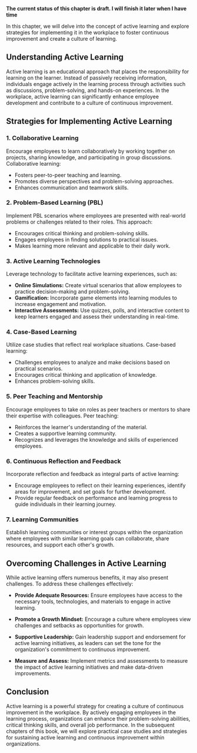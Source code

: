 **The current status of this chapter is draft. I will finish it later when I have time**

In this chapter, we will delve into the concept of active learning and explore strategies for implementing it in the workplace to foster continuous improvement and create a culture of learning.

Understanding Active Learning
-----------------------------

Active learning is an educational approach that places the responsibility for learning on the learner. Instead of passively receiving information, individuals engage actively in the learning process through activities such as discussions, problem-solving, and hands-on experiences. In the workplace, active learning can significantly enhance employee development and contribute to a culture of continuous improvement.

Strategies for Implementing Active Learning
-------------------------------------------

### 1. **Collaborative Learning**

Encourage employees to learn collaboratively by working together on projects, sharing knowledge, and participating in group discussions. Collaborative learning:

* Fosters peer-to-peer teaching and learning.
* Promotes diverse perspectives and problem-solving approaches.
* Enhances communication and teamwork skills.

### 2. **Problem-Based Learning (PBL)**

Implement PBL scenarios where employees are presented with real-world problems or challenges related to their roles. This approach:

* Encourages critical thinking and problem-solving skills.
* Engages employees in finding solutions to practical issues.
* Makes learning more relevant and applicable to their daily work.

### 3. **Active Learning Technologies**

Leverage technology to facilitate active learning experiences, such as:

* **Online Simulations:** Create virtual scenarios that allow employees to practice decision-making and problem-solving.
* **Gamification:** Incorporate game elements into learning modules to increase engagement and motivation.
* **Interactive Assessments:** Use quizzes, polls, and interactive content to keep learners engaged and assess their understanding in real-time.

### 4. **Case-Based Learning**

Utilize case studies that reflect real workplace situations. Case-based learning:

* Challenges employees to analyze and make decisions based on practical scenarios.
* Encourages critical thinking and application of knowledge.
* Enhances problem-solving skills.

### 5. **Peer Teaching and Mentorship**

Encourage employees to take on roles as peer teachers or mentors to share their expertise with colleagues. Peer teaching:

* Reinforces the learner's understanding of the material.
* Creates a supportive learning community.
* Recognizes and leverages the knowledge and skills of experienced employees.

### 6. **Continuous Reflection and Feedback**

Incorporate reflection and feedback as integral parts of active learning:

* Encourage employees to reflect on their learning experiences, identify areas for improvement, and set goals for further development.
* Provide regular feedback on performance and learning progress to guide individuals in their learning journey.

### 7. **Learning Communities**

Establish learning communities or interest groups within the organization where employees with similar learning goals can collaborate, share resources, and support each other's growth.

Overcoming Challenges in Active Learning
----------------------------------------

While active learning offers numerous benefits, it may also present challenges. To address these challenges effectively:

* **Provide Adequate Resources:** Ensure employees have access to the necessary tools, technologies, and materials to engage in active learning.

* **Promote a Growth Mindset:** Encourage a culture where employees view challenges and setbacks as opportunities for growth.

* **Supportive Leadership:** Gain leadership support and endorsement for active learning initiatives, as leaders can set the tone for the organization's commitment to continuous improvement.

* **Measure and Assess:** Implement metrics and assessments to measure the impact of active learning initiatives and make data-driven improvements.

Conclusion
----------

Active learning is a powerful strategy for creating a culture of continuous improvement in the workplace. By actively engaging employees in the learning process, organizations can enhance their problem-solving abilities, critical thinking skills, and overall job performance. In the subsequent chapters of this book, we will explore practical case studies and strategies for sustaining active learning and continuous improvement within organizations.
